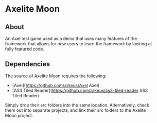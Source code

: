 Axelite Moon
====

About
-----

An Axel test game used as a demo that uses many features of the framework that allows for new users to learn the framework by looking at fully featured code.

Dependencies
------------

The source of Axelite Moon requires the following:

* [Axel](https://github.com/arkeus/Axel Axel)
* [AS3 Tiled Reader](https://github.com/arkeus/as3-tiled-reader AS3 Tiled Reader)

Simply drop their src folders into the same location. Alternatively, check them out into separate projects, and link their src folders to the Axelite Moon project.